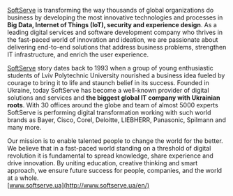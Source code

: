 [SoftServe](http://www.softserve.ua/en/) is transforming the way thousands of global organizations do business by developing the most innovative technologies and processes in **Big Data, Internet of Things (IoT), security and experience design**. As a leading digital services and software development company who thrives in the fast-paced world of innovation and ideation, we are passionate about delivering end-to-end solutions that address business problems, strengthen IT infrastructure, and enrich the user experience.

[SoftServe](http://www.softserve.ua/en/) story dates back to 1993 when a group of young enthusiastic students of Lviv Polytechnic University nourished a business idea fueled by courage to bring it to life and staunch belief in its success. Founded in Ukraine, today SoftServe has become a well-known provider of digital solutions and services and **the biggest global IT company with Ukrainian roots**. With 30 offices around the globe and team of almost 5000 experts SoftServe is performing digital transformation working with such world brands as Bayer, Сіsco, Corel, Deloitte, LIEBHERR, Panasonic, Spilmann and many more.

Our mission is to enable talented people to change the world for the better. We believe that in a fast-paced world standing on a threshold of digital revolution it is fundamental to spread knowledge, share experience and drive innovation. By uniting education, creative thinking and smart approach, we ensure future success for people, companies, and the world at a whole.  
[www.softserve.ua](http://www.softserve.ua/en/)
